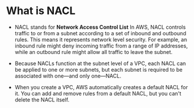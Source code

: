 # What is NACL

- NACL stands for **Network Access Control List** In AWS, NACL controls traffic to or from a subnet according to a set of inbound and outbound rules. This means it represents network level security. For example, an inbound rule might deny incoming traffic from a range of IP addresses, while an outbound rule might allow all traffic to leave the subnet.

- Because NACLs function at the subnet level of a VPC, each NACL can be applied to one or more subnets, but each subnet is required to be associated with one—and only one—NACL.

- When you create a VPC, AWS automatically creates a default NACL for it. You can add and remove rules from a default NACL, but you can't delete the NACL itself.

